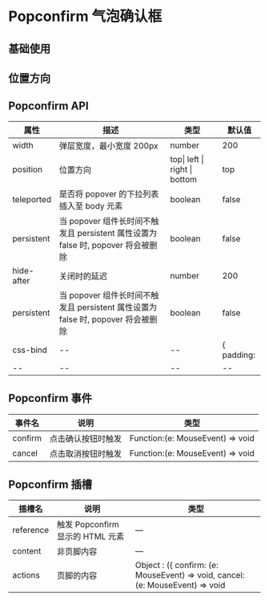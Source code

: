 <script setup>
import demo from './demo.vue'
import Position from './position.vue'



</script>

# Popconfirm 气泡确认框

## 基础使用

<Preview comp-name="Popconfirm" demo-name="demo">
  <demo />
</Preview>
 
## 位置方向

<Preview comp-name="Popconfirm" demo-name="position">
  <Position />
</Preview>

## Popconfirm API

| 属性 | 描述 | 类型 | 默认值 |
| ---- | ---- | ---- | ---- |
| width | 	弹层宽度，最小宽度 200px | number | 200 |
| position | 位置方向 | top\| left \| right \| bottom  | top |
| teleported | 	是否将 popover 的下拉列表插入至 body 元素 | boolean | false |
| persistent | 当 popover 组件长时间不触发且 persistent 属性设置为 false 时, popover 将会被删除 | boolean | false |
| hide-after | 关闭时的延迟 | number | 200 |
| persistent | 当 popover 组件长时间不触发且 persistent 属性设置为 false 时, popover 将会被删除 | boolean | false |
| css-bind | -- | -- | { padding:  |
| -- | -- | -- | -- |


## Popconfirm 事件

| 事件名 | 说明 | 类型 |
| ---- | ---- | ---- |
| confirm | 点击确认按钮时触发 | Function:(e: MouseEvent) => void |
| cancel | 点击取消按钮时触发 | Function:(e: MouseEvent) => void |


## Popconfirm 插槽

| 插槽名 | 说明 | 类型 |
| ---- | ---- | ---- |
| reference | 	触发 Popconfirm 显示的 HTML 元素 | — |
| content | 非页脚内容 | — |
| actions | 页脚的内容 | Object : ({ confirm: (e: MouseEvent) => void, cancel: (e: MouseEvent) => void |

